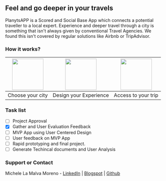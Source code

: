 ## Feel and go deeper in your travels

PlanytsAPP is a Scored and Social Base App which connects a potential traveller to a local expert.
Experience and deeper travel through a city is something that isn't always given by conventional Travel Agencies.
We found this isn't covered by regular solutions like Airbnb or TripAdvisor.

### How it works?

| <img src="https://fast-wave-43306.herokuapp.com/img/how-it-works/city1.svg" width="100"> | <img src="https://fast-wave-43306.herokuapp.com/img/how-it-works/designer1.svg" width="100"> | <img src="https://fast-wave-43306.herokuapp.com/img/how-it-works/envio.svg" width="100">
| -------------------------- | -------------------------- | -------------------------- |
|      Choose your city      |   Design your Experience   |    Access to your trip     |

### Task list

- [ ] Project Approval
- [x] Gather and User Evaluation Feedback
- [ ] MVP App using User Centered Design
- [ ] User feedback on MVP App
- [ ] Rapid prototyping and final project.
- [ ] Generate Techincal documents and User Analysis

### Support or Contact

Michele La Malva Moreno - [LinkedIn](https://www.linkedin.com/in/michele-la-malva-moreno/) | [Blogspot](https://mickysim.blogspot.com/) | [Github](https://github.com/Mickyleitor)
